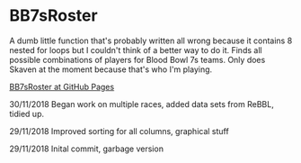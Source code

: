 # BB7sRoster
A dumb little function that's probably written all wrong because it contains 8 nested for loops but I couldn't think of a better way to do it. Finds all possible combinations of players for Blood Bowl 7s teams. Only does Skaven at the moment because that's who I'm playing.

<a href="https://henrydore.github.io/BB7sRoster/BB7sRoster.html">BB7sRoster at GitHub Pages</a>

30/11/2018 Began work on multiple races, added data sets from ReBBL, tidied up.

29/11/2018 Improved sorting for all columns, graphical stuff

29/11/2018 Inital commit, garbage version
